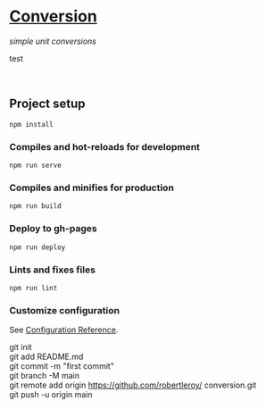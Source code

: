 # [Conversion](https://robertleroy.github.io/conversion)  
*simple unit conversions*

test

<br>

## Project setup
```
npm install
```

### Compiles and hot-reloads for development
```
npm run serve
```

### Compiles and minifies for production
```
npm run build
```

### Deploy to gh-pages
```
npm run deploy
```

### Lints and fixes files
```
npm run lint
```

### Customize configuration
See [Configuration Reference](https://cli.vuejs.org/config/).


git init   
git add README.md  
git commit -m "first commit"  
git branch -M main  
git remote add origin https://github.com/robertleroy/  conversion.git  
git push -u origin main  
